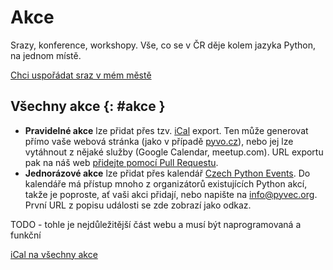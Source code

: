 # Akce

<div class="lead" markdown="1">
Srazy, konference, workshopy. Vše, co se v ČR děje kolem jazyka Python, na jednom místě.
</div>

[Chci uspořádat sraz v mém městě](https://docs.pyvec.org/guides/meetup.html)

## Všechny akce {: #akce }

-   **Pravidelné akce** lze přidat přes tzv.
    [iCal](https://cs.wikipedia.org/wiki/ICalendar) export. Ten může
    generovat přímo vaše webová stránka (jako v případě
    [pyvo.cz](https://pyvo.cz)), nebo jej lze vytáhnout z nějaké služby
    (Google Calendar, meetup.com). URL exportu pak na náš web [přidejte pomocí Pull Requestu](https://github.com/pyvec/python.cz/edit/master/pythoncz/static/data/events_feeds.yml).
-   **Jednorázové akce** lze přidat přes kalendář [Czech Python Events](https://calendar.google.com/calendar/embed?src=kfdeelic1a13jsp7jvai861vfs%40group.calendar.google.com&ctz=Europe%2FPrague).
    Do kalendáře má přístup mnoho z organizátorů existujících Python
    akcí, takže je poproste, ať vaši akci přidají, nebo napište na
    <info@pyvec.org>. První URL z popisu události se zde zobrazí jako
    odkaz.

TODO - tohle je nejdůležitější část webu a musí být naprogramovaná a funkční

[iCal na všechny akce](/events.ics)
